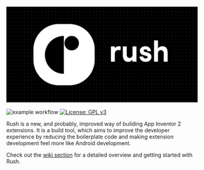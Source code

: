 ![Banner](assets/banner.png)

![example workflow](https://github.com/ShreyashSaitwal/rush-cli/actions/workflows/dart.yml/badge.svg) [![License: GPL v3](https://img.shields.io/badge/License-GPLv3-blue.svg)](https://www.gnu.org/licenses/gpl-3.0)

Rush is a new, and probably, improved way of building App Inventor 2 extensions. It is a build tool, which aims to improve the developer experience by reducing the boilerplate code and making extension development feel more like Android development.

Check out the [wiki section](https://github.com/ShreyashSaitwal/rush-cli/wiki) for a detailed overview and getting started with Rush.
